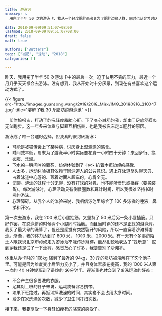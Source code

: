 ```yaml
---
title: 游泳记
summary: >
  用完了半年 50 次的游泳卡，我从一个轻度肥胖患者变为了肥胖边缘人群，同时也从非常讨厌到有些喜欢游泳运动了。

date: 2018-09-09T09:51:07+08:00
lastmod: 2018-09-09T09:51:07+08:00
draft: false
math: true

authors: ["Butters"]
tags: ["减肥", "运动", "2018"]
categories: []

---
```


昨天，我用完了半年 50 次游泳卡中的最后一次，迫于快用不完的压力，最近一个月几乎天天都会去游泳。没有想到，我从开始时十分厌恶，到现在有些喜欢这个运动方式了。

{{< figure src="http://images.guansong.wang/2018/2018_Misc/IMG_20180816_210047.jpg"
    title="溶解了我 30 斤脂肪的游泳池" >}}

一份体检报告，打动了的我轻度脂肪心肝。下了决心减肥的我，却由于足底筋膜炎无法跑步。这一年多来体重与脚踝互相伤害，也是我被临床定义肥胖的原因。

游泳成了唯一合适的选择，但我真的很讨厌游泳：

* 可能是被猫传染上了某种病，讨厌身上湿漉漉的感觉。
* 时间效率低，周末为了游泳半小时实际要花费一小时四十分钟：来回步行、换衣服、洗澡。
* 下水的一瞬间冷的要死，仿佛体验到了 Jack 扒着木板边缘的感受。
* 人太多，运动体验极其依赖于同泳道人的公共意识。遇上在泳道尽头聊天的、占着泳道中心游的、顶着对面人超车的，心情全无。
* 无聊。游泳的过程十分无聊，没有打球的对抗，也不能听音乐或播客（要买装备）。每次游泳时，心理活动只有倒数圈数和算计时间，所以我很难坚持长时间的游泳。
* 心理障碍。从我个人的体验来说，我相信泳池里综合了 100 多泳者的唾液、鼻涕和汗水。

第一次去游泳，我在 200 米后小腿抽筋，又坚持了 50 米后另一条小腿抽筋。只好作罢，在脱泳裤的时候两个小腿同时抽筋。而且当时穿的还不是正规的游泳裤。我买了最大号的泳裤了，但还是感觉有突然裂开的风险，所以一直穿着沙滩裤游泳。渐渐，我的体力达到了 800 米， 1000 米， 2000 米。有一天有个多事的陌生人跟我说北京市的规定为游泳池不能传沙滩裤，虽然礼貌地表达了“我乐意”，回到家我还是试了一下泳裤，感觉放心了许多，我便告别了沙滩裤。

体重从办卡时的 108kg 降到了最近的 94kg，30 斤的脂肪被溶解在了这个池子里。可能是因为维度变小后阻力变小了，并且身体素质在提高，我的 1000 米从第一次的 40 分钟提高到了最终的 26分钟半。逐渐我也体会到了游泳运动的好处：

* 不会产生很多要洗的衣服。
* 尤其对上班的日子来说，运动装备容易携带。
* 如果下班路过，再抵消掉洗澡的时间，其实也不会占用太多时间。
* 减少在家洗澡的次数，减少了卫生间打扫次数。

接下来，我要享受一下身轻如瘦死的骆驼的感受了。